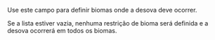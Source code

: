 Use este campo para definir biomas onde a desova deve ocorrer.

Se a lista estiver vazia, nenhuma restrição de bioma será definida e a desova ocorrerá em todos os biomas.